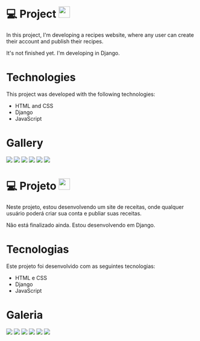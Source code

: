 # 💻 Project <img src="https://static.mundoeducacao.uol.com.br/mundoeducacao/2022/05/bandeira-estados-unidos.jpg" width=30>

In this project, I'm developing a recipes website, where any user can create their account and publish their recipes.

It's not finished yet. I'm developing in Django.

# Technologies

This project was developed with the following technologies:

- HTML and CSS
- Django
- JavaScript
<!-- - [Expo][expo] -->

# Gallery

<img src="fotos/1.png">
<img src="fotos/2.png">
<img src="fotos/3.png">
<img src="fotos/4.png">
<img src="fotos/5.png">
<img src="fotos/6.png">

##

# 💻 Projeto <img src="https://www.gov.br/mre/pt-br/embaixada-seul/arquivos/imagens/BRASIL.png" width=30>

Neste projeto, estou desenvolvendo um site de receitas, onde qualquer usuário poderá criar sua conta e publiar suas receitas.

Não está finalizado ainda. Estou desenvolvendo em Django.

# Tecnologias

Este projeto foi desenvolvido com as seguintes tecnologias:

- HTML e CSS
- Django
- JavaScript
<!-- - [Expo][expo] -->

# Galeria

<img src="fotos/1.png">
<img src="fotos/2.png">
<img src="fotos/3.png">
<img src="fotos/4.png">
<img src="fotos/5.png">
<img src="fotos/6.png">
